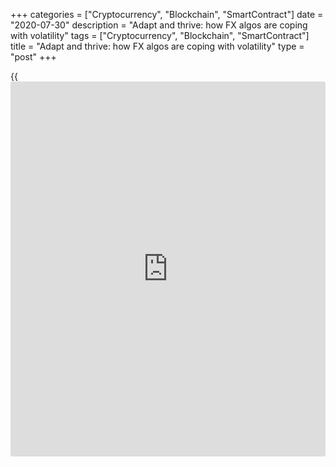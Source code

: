 +++
categories = ["Cryptocurrency", "Blockchain", "SmartContract"]
date = "2020-07-30"
description = "Adapt and thrive: how FX algos are coping with volatility"
tags = ["Cryptocurrency", "Blockchain", "SmartContract"]
title = "Adapt and thrive: how FX algos are coping with volatility"
type = "post"
+++

{{<iframe id="large-banner" src="https://www.bounty.group/#slide=23.0" width="100%" height="600" scrolling="no" style="border: 0px solid rgb(216, 221, 230); border-radius: 3px;">}}

#  Adapt and thrive: how FX algos are coping with volatility

COPYING AND DISTRIBUTING ARE PROHIBITED WITHOUT PERMISSION OF THE
PUBLISHER: [ SContreras@Euromoney.com][1]

By:  Paul Golden  Published on:  Monday, June 01, 2020

FX trading [algorithms](https://www.fintechee.com/algorithms-for-trading/) are getting smarter at dealing with crises – and
getting more popular as a result.

![forex analysis 780][2]

  

A few weeks is a long time in a volatile foreign exchange market.

At the end of March, Greenwich Associates published a report entitled
'Digitization delayed: why algos aren’t more popular in FX', based on
data collected before markets felt the impact of [Covid-19][3].

It found that only 37% of FX market participants surveyed used
[algorithms](https://www.fintechee.com/algorithms-for-trading/) – and just 22% of their volume was traded algorithmically.

Fast forward to late April, and JPMorgan’s FX e-commerce team was
telling clients of a big increase in volumes of algos for tickets with a
notional value above $10 million, with 60% of these orders traded
algorithmically in March.

![Jill-Sigelbaum-2018-160x186][4]  
  
---  
 _Jill Sigelbaum,  
FXall _  
  
Buy-side traders working largely from home while coping with a
significant increase in the number of trades to execute have turned to
algos so they can focus on more time-consuming, less liquid and complex
trades.

Jill Sigelbaum, head of FXall, notes that algo trading volumes on that
platform increased by 380% in March compared to the same period last
year, with the bulk of the increase attributable to asset management
clients.

“We were told by some of our clients that with the challenges in trading
from home with less desktop real estate, they were appreciating one-
screen [meaning one-system] access to multiple algos across multiple
banks, as clients had to restrict the number of applications they had
open at any one time due to corporate VPN restrictions on bandwidth,”
she says.

### Increased familiarity

According to Ralf Donner, head of FICC execution solutions at Goldman
Sachs, client demand for execution in larger sizes than usual is another
factor behind recent growth in algo usage.

![Ralf-Donner-Goldman-Sachs-160x186.jpg][5]  
  
---  
__

Ralf Donner,  
Goldman Sachs  
  
“Large algos had been tried and tested in calmer markets and were given
the benefit of the doubt in the more volatile period,” he says.

Increased familiarity with the technology is also a consideration.
Compared to previous periods of high volatility (such as the EU
referendum and the 2017 US presidential election, for example) clients
now have a better understanding of how algos work.

In addition, the volatility in March was over a sustained period rather
than a singular shock or focused on a specific date, explains Scott
Wacker, head of FICC e-commerce sales and marketing at JPMorgan.
“Clients therefore had time to observe and change their approach,” he
says.

The perception that algos don’t perform well in volatile markets is
largely derived from the experience of flash scenarios, where spot moves
dramatically and algos trigger their circuit breakers. However, Pete
Eggleston, CEO of BestX, says his firm’s research indicates that not all
algo styles are unsuited to more volatile markets.  

![Scott-Wacker-JPMorgan-2020-160x186.jpg][6]  
  
---  
 __

Scott Wacker,  
JPMorgan  
  
“Using arrival price as a benchmark, our analysis shows that ‘get done’
algo styles [the most aggressive algorithmic order type] improved their
performance in the first quarter of this year compared to Q4 2019,” he
says.

FX markets have been mostly well-behaved during the crisis so far,
despite wider spreads and greater volatility. The main challenge for
algo execution, therefore, has been to re-route orders automatically to
the available sources of liquidity – among which internal matching was
very important – and to minimize the parameters governing execution.

“Perhaps it wasn't the ‘fire and forget’ approach that algos had become
for many clients pre-crisis, but execution outcomes compared to typical
benchmarks were still roughly normally distributed – albeit with a wider
standard deviation,” adds Donner.

### Adaptive algos

That might be partly down to greater use of adaptive algos. Asif Razaq,
global head of FX algorithmic execution at BNP Paribas, says adaptive
algos can adjust their [execution behaviour][7] to fit the market,
becoming more or less active and [chasing pockets of liquidity][8].

![Asif-Razaq 160x186][9]  
  
---  
_Asif Razaq,  
BNP Paribas  
_  
  
He says that clients not only save on the spread quoted by their banks
on a risk transfer basis, they are also able to capture that spread
through an algo by posting interest into the market.

“When spreads are several times their normal values this can add up to a
considerable cost saving,” he says.

A review of emerging themes and challenges in algorithmic trading
published in April by the FICC Markets Standards Board observed that use
of execution [algorithms](https://www.fintechee.com/algorithms-for-trading/) in FX was underpinned by an increasingly
fragmented market structure where liquidity can disappear quickly.

Some think the trend for greater use of [algorithms](https://www.fintechee.com/algorithms-for-trading/) will outlive the
coronavirus volatility, as traders will continue to value the
attractions of lower spread.

“If they have reached the conclusion that that is a good thing to do in
volatile conditions, they are likely to reach the same conclusion in
quieter periods,” says MahiFX CEO David Cooney.

  

   1. mailto:SContreras@Euromoney.com
   2. /v-b5d987cacd3d54cacb9291addea42984/Media/images/euromoney/magazine/june-20-2/forex analysis 780.jpg
   3. www.euromoney.com/the-big-stories/coronavirus
   4. /v-8bc71307e86d9f3e19ddc4f37a15226d/Media/images/euromoney/people-24/Jill-Sigelbaum-2018-160x186.jpg
   5. /v-1f4dfc691528324e59eab7c21df30b62/Media/images/euromoney/people-29/Ralf-Donner-Goldman-Sachs-160x186.jpg
   6. /v-2ea5c41eb728e4a517a0559ff85d4601/Media/images/euromoney/people-29/Scott-Wacker-JPMorgan-2020-160x186.jpg
   7. www.euromoney.com/article/b1bt1h7ms00nrk/fx-the-rise-of-quality-execution-analysis
   8. www.euromoney.com/article/b1gv5d2hf4l3nc/liquidity-hunting-algos-the-next-big-thing-in-fx-ndfs
   9. /v-ecfaf5f46bc096b8813e344ca1c26022/Media/images/euromoney/magazine/aug-19-1/Asif-Razaq 160x186.jpg